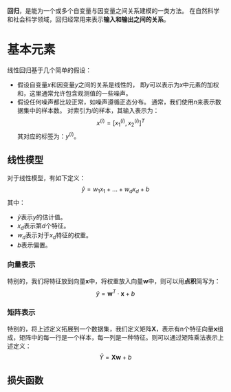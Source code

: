 **回归**，是能为一个或多个自变量与因变量之间关系建模的一类方法。 在自然科学和社会科学领域，回归经常用来表示**输入和输出之间的关系**。

# 基本元素
线性回归基于几个简单的假设：
- 假设自变量$x$和因变量$y$之间的关系是线性的， 即$y$可以表示为$x$中元素的加权和，这里通常允许包含观测值的一些噪声。
- 假设任何噪声都比较正常，如噪声遵循正态分布。
通常，我们使用$n$来表示数据集中的样本数。 对索引为$i$的样本，其输入表示为：
$$
x^{(i)} = [x_1^{(i)}, x_2^{(i)}]^T
$$
其对应的标签为：$y^{(i)}$。
## 线性模型
对于线性模型，有如下定义：
$$
\hat{y} = w_1x_1+ ... + w_dx_d +b
$$
其中：
- $\hat{y}$表示$y$的估计值。
- $x_d$表示第$d$个特征。
- $w_d$表示对于$x_d$特征的权重。
- $b$表示偏置。
### 向量表示
特别的，我们将特征放到向量$\mathbf{x}$中，将权重放入向量$\mathbf{w}$中，则可以用**点积**简写为：
$$
\hat{y}= \mathbf{w}^T \cdot \mathbf{x} + b
$$
### 矩阵表示
特别的，将上述定义拓展到一个数据集，我们定义矩阵$\mathbf{X}$，表示有n个特征向量$\mathbf{x}$组成，矩阵中的每一行是一个样本，每一列是一种特征。则可以通过矩阵乘法表示上述定义：
$$
\hat{Y} = \mathbf{X} \mathbf{w} + b
$$
## 损失函数
